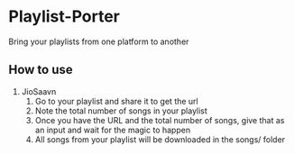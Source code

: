 # Playlist-Porter
Bring your playlists from one platform to another

## How to use
1. JioSaavn
   1. Go to your playlist and share it to get the url
   2. Note the total number of songs in your playlist
   3. Once you have the URL and the total number of songs, give that as an input and wait for the magic to happen
   4. All songs from your playlist will be downloaded in the songs/ folder
